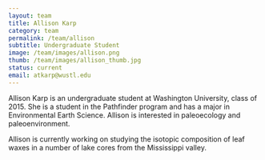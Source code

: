 ```yaml
---
layout: team
title: Allison Karp
category: team
permalink: /team/allison
subtitle: Undergraduate Student
image: /team/images/allison.png
thumb: /team/images/allison_thumb.jpg
status: current
email: atkarp@wustl.edu
---
```


Allison Karp is an undergraduate student at Washington University, class of 2015. She is a student in the Pathfinder program and has a major in Environmental Earth Science. Allison is interested in paleoecology and paleoenvironment.

Allison is currently working on studying the isotopic composition of leaf waxes in a number of lake cores from the Mississippi valley.